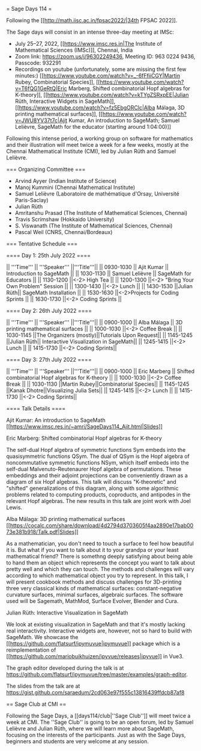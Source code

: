 = Sage Days 114 =

Following the [[http://math.iisc.ac.in/fpsac2022/|34th FPSAC 2022]].

The Sage days will consist in an intense three-day meeting at IMSc:

 * July 25–27, 2022, [[https://www.imsc.res.in|The Institute of Mathematical Sciences (IMSc)]], Chennai, India
 * Zoom link: https://zoom.us/j/96302249436, Meeting ID: 963 0224 9436, Passcode: 932291
 * Recordings on youtube (unfortunately, some are missing the first few minutes:) [[https://www.youtube.com/watch?v=_-6fFfiiCGY|Martin Rubey, Combinatorial Species]], [[https://www.youtube.com/watch?v=T6fQG1GeRtQ|Eric Marberg, Shifted combinatorial Hopf algebras for K-theory]], [[https://www.youtube.com/watch?v=kTYgZSRxpEE|Julian Rüth, Interactive Widgets in SageMath]], [[https://www.youtube.com/watch?v=fz5EbgORClc|Alba Málaga, 3D printing mathematical surfaces]], [[https://www.youtube.com/watch?v=JWU8YV37t7c|Ajit Kumar, An introduction to SageMath; Samuel Lelièvre, SageMath for the educator (starting around 1:04:00)]]


Following this intense period, a working group on
software for mathematics and their illustration
will meet twice a week for a few weeks, mostly at
the Chennai Mathematical Institute (CMI), led
by Julian Rüth and Samuel Lelièvre.

=== Organizing Committee ===

 * Arvind Ayyer (Indian Institute of Science)
 * Manoj Kummini (Chennai Mathematical Institute)
 * Samuel Lelièvre (Laboratoire de mathématique d'Orsay, Université Paris-Saclay)
 * Julian Rüth
 * Amritanshu Prasad (The Institute of Mathematical Sciences, Chennai)
 * Travis Scrimshaw (Hokkaido University)
 * S. Viswanath (The Institute of Mathematical Sciences, Chennai)
 * Pascal Weil (CNRS, Chennai/Bordeaux)

=== Tentative Schedule ===

==== Day 1: 25th July 2022 ====

|| '''Time''' || '''Speaker''' ||'''Title'''||
|| 0930-1030 || Ajit Kumar || Introduction to SageMath ||
|| 1030-1130 || Samuel Lelièvre || SageMath for Educators ||
|| 1130-1200 ||<-2> High Tea ||
|| 1200-1300 ||<-2> "Bring Your Own Problem" Session ||
|| 1300-1430 ||<-2> Lunch ||
|| 1430-1530 ||Julian Rüth|| SageMath Installation ||
|| 1530-1630 ||<-2>Projects for Coding Sprints ||
|| 1630-1730 ||<-2> Coding Sprints ||

==== Day 2: 26th July 2022 ====

|| '''Time''' || '''Speaker''' ||'''Title'''||
|| 0900-1000 || Alba Málaga || 3D printing mathematical surfaces ||
|| 1000-1030 ||<-2> Coffee Break ||
|| 1030-1145 ||The Organizers (mostly)||Tutorials Upon Request||
|| 1145-1245 ||Julian Rüth|| Interactive Visualization in SageMath||
|| 1245-1415 ||<-2> Lunch ||
|| 1415-1730 ||<-2> Coding Sprints||

==== Day 3: 27th July 2022 ====

|| '''Time''' || '''Speaker''' ||'''Title'''||
|| 0900-1000 || Eric Marberg || Shifted combinatorial Hopf algebras for K-theory ||
|| 1000-1030 ||<-2> Coffee Break ||
|| 1030-1130 ||Martin Rubey||Combinatorial Species||
|| 1145-1245 ||Kanak Dhotre||Visualizing Julia Sets||
|| 1245-1415 ||<-2> Lunch ||
|| 1415-1730 ||<-2> Coding Sprints||


==== Talk Details ====

Ajit Kumar: An introduction to SageMath
[[https://www.imsc.res.in/~amri/SageDays114_Ajit.html|Slides]]

Eric Marberg: Shifted combinatorial Hopf algebras for K-theory

The self-dual Hopf algebra of symmetric functions Sym embeds into the quasisymmetric functions QSym. The dual of QSym is the Hopf algebra of noncommutative symmetric functions NSym, which itself embeds into the self-dual Malvenuto-Reutenaurer Hopf algebra of permutations. These embeddings and their adjoint projections can be conveniently drawn as a diagram of six Hopf algebras. This talk will discuss "K-theoretic" and "shifted" generalizations of this diagram, along with some algorithmic problems related to computing products, coproducts, and antipodes in the relevant Hopf algebras. The new results in this talk are joint work with Joel Lewis.

Alba Málaga: 3D printing mathematical surfaces
[[https://cocalc.com/share/download/4d2794d3703605f4aa2890e17bab0073e381b918/Talk.pdf|Slides]]

As a mathematician, you don't need to touch a surface to feel how
beautiful it is. But what if you want to talk about it to your grandpa
or your least mathematical friend? There is somethng deeply satisfying
about being able to hand them an object which represents the concept
you want to talk about pretty well and which they can touch.
The methods and challenges will vary according to which mathematical
object you try to represent. In this talk, I will present cookbook
methods and discuss challenges for 3D-printing three very classical
kinds of mathematical surfaces: constant-negative curvature surfaces,
minimal surfaces, algebraic surfaces.
The software used will be Sagemath, MathMod, Surface Evolver, Blender and Cura.

Julian Rüth: Interactive Visualization in SageMath

We look at existing visualization in SageMath and that it's mostly lacking real interactivity.
Interactive widgets are, however, not so hard to build with SageMath. We showcase the
[[https://github.com/flatsurf/ipymuvue|ipymuvue]] package which is a reimplementation  of
[[https://github.com/mariobuikhuizen/ipyvue/releases|ipyvue]] in Vue3.

The graph editor developed during the talk is at https://github.com/flatsurf/ipymuvue/tree/master/examples/graph-editor.

The slides from the talk are at https://gist.github.com/saraedum/2cd063e97f555c13816439ffdcb87af8

== Sage Club at CMI ==

Following the Sage Days, a [[days114/club|''Sage Club'']] will meet twice a week at CMI. The ''Sage Club'' is going to be an open forum, led by Samuel Lelièvre and Julian Rüth, where we will learn more about SageMath, focusing on the interests of the participants. Just as with the Sage Days, beginners and students are very welcome at any session.
